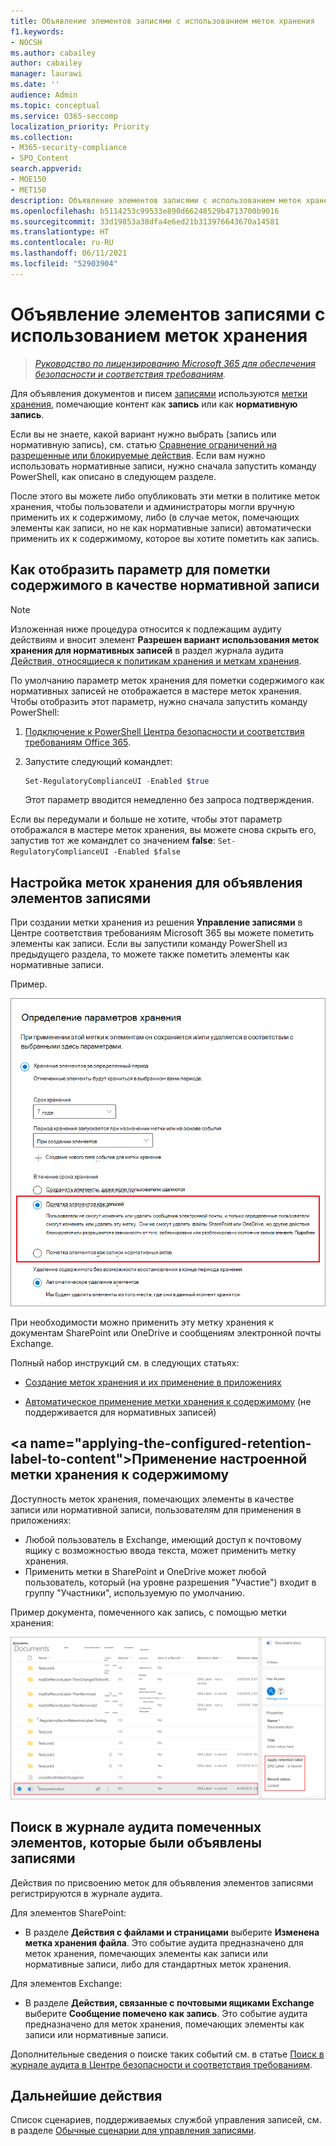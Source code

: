 ```yaml
---
title: Объявление элементов записями с использованием меток хранения
f1.keywords:
- NOCSH
ms.author: cabailey
author: cabailey
manager: laurawi
ms.date: ''
audience: Admin
ms.topic: conceptual
ms.service: O365-seccomp
localization_priority: Priority
ms.collection:
- M365-security-compliance
- SPO_Content
search.appverid:
- MOE150
- MET150
description: Объявление элементов записями с использованием меток хранения.
ms.openlocfilehash: b5114253c99533e890d66248529b4713700b9016
ms.sourcegitcommit: 33d19853a38dfa4e6ed21b313976643670a14581
ms.translationtype: HT
ms.contentlocale: ru-RU
ms.lasthandoff: 06/11/2021
ms.locfileid: "52903904"
---
```

# <a name="declare-records-by-using-retention-labels"></a>Объявление элементов записями с использованием меток хранения

>*[Руководство по лицензированию Microsoft 365 для обеспечения безопасности и соответствия требованиям](/office365/servicedescriptions/microsoft-365-service-descriptions/microsoft-365-tenantlevel-services-licensing-guidance/microsoft-365-security-compliance-licensing-guidance).*

Для объявления документов и писем [записями](records-management.md#records) используются [метки хранения](retention.md#retention-labels), помечающие контент как **запись** или как **нормативную запись**.

Если вы не знаете, какой вариант нужно выбрать (запись или нормативную запись), см. статью [Сравнение ограничений на разрешенные или блокируемые действия](records-management.md#compare-restrictions-for-what-actions-are-allowed-or-blocked). Если вам нужно использовать нормативные записи, нужно сначала запустить команду PowerShell, как описано в следующем разделе.

После этого вы можете либо опубликовать эти метки в политике меток хранения, чтобы пользователи и администраторы могли вручную применить их к содержимому, либо (в случае меток, помечающих элементы как записи, но не как нормативные записи) автоматически применить их к содержимому, которое вы хотите пометить как запись.

## <a name="how-to-display-the-option-to-mark-content-as-a-regulatory-record"></a>Как отобразить параметр для пометки содержимого в качестве нормативной записи

>[!NOTE] 
> Изложенная ниже процедура относится к подлежащим аудиту действиям и вносит элемент **Разрешен вариант использования меток хранения для нормативных записей** в раздел журнала аудита [Действия, относящиеся к политикам хранения и меткам хранения](search-the-audit-log-in-security-and-compliance.md#retention-policy-and-retention-label-activities).

По умолчанию параметр меток хранения для пометки содержимого как нормативных записей не отображается в мастере меток хранения. Чтобы отобразить этот параметр, нужно сначала запустить команду PowerShell:

1. [Подключение к PowerShell Центра безопасности и соответствия требованиям Office 365](/powershell/exchange/office-365-scc/connect-to-scc-powershell/connect-to-scc-powershell).

2. Запустите следующий командлет:
    
    ```powershell
    Set-RegulatoryComplianceUI -Enabled $true
    ````
    Этот параметр вводится немедленно без запроса подтверждения.

Если вы передумали и больше не хотите, чтобы этот параметр отображался в мастере меток хранения, вы можете снова скрыть его, запустив тот же командлет со значением **false**: `Set-RegulatoryComplianceUI -Enabled $false` 

## <a name="configuring-retention-labels-to-declare-records"></a>Настройка меток хранения для объявления элементов записями

При создании метки хранения из решения **Управление записями** в Центре соответствия требованиям Microsoft 365 вы можете пометить элементы как записи. Если вы запустили команду PowerShell из предыдущего раздела, то можете также пометить элементы как нормативные записи.

Пример.

![Настройка метки хранения для пометки содержимого как записи или нормативной записи](../media/recordversioning6.png)

При необходимости можно применить эту метку хранения к документам SharePoint или OneDrive и сообщениям электронной почты Exchange. 

Полный набор инструкций см. в следующих статьях:

- [Создание меток хранения и их применение в приложениях](create-apply-retention-labels.md)

- [Автоматическое применение метки хранения к содержимому](apply-retention-labels-automatically.md) (не поддерживается для нормативных записей)


## <a name="applying-the-configured-retention-label-to-content&quot;></a>Применение настроенной метки хранения к содержимому

Доступность меток хранения, помечающих элементы в качестве записи или нормативной записи, пользователям для применения в приложениях:

- Любой пользователь в Exchange, имеющий доступ к почтовому ящику с возможностью ввода текста, может применить метку хранения. 
- Применить метки в SharePoint и OneDrive может любой пользователь, который (на уровне разрешения &quot;Участие") входит в группу "Участники", используемую по умолчанию.

Пример документа, помеченного как запись, с помощью метки хранения:

![Область сведений о документе, отмеченном как запись](../media/recordversioning7.png)

## <a name="searching-the-audit-log-for-labeled-items-that-were-declared-records"></a>Поиск в журнале аудита помеченных элементов, которые были объявлены записями

Действия по присвоению меток для объявления элементов записями регистрируются в журнале аудита.

Для элементов SharePoint: 
- В разделе **Действия с файлами и страницами** выберите **Изменена метка хранения файла**. Это событие аудита предназначено для меток хранения, помечающих элементы как записи или нормативные записи, либо для стандартных меток хранения.

Для элементов Exchange:
- В разделе **Действия, связанные с почтовыми ящиками Exchange** выберите **Сообщение помечено как запись**. Это событие аудита предназначено для меток хранения, помечающих элементы как записи или нормативные записи.

Дополнительные сведения о поиске таких событий см. в статье [Поиск в журнале аудита в Центре безопасности и соответствия требованиям](search-the-audit-log-in-security-and-compliance.md#file-and-page-activities).

## <a name="next-steps"></a>Дальнейшие действия

Список сценариев, поддерживаемых службой управления записей, см. в разделе [Обычные сценарии для управления записями](get-started-with-records-management.md#common-scenarios-for-records-management).
